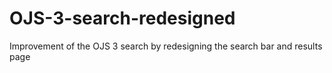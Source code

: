 # OJS-3-search-redesigned
Improvement of the OJS 3 search by redesigning the search bar and results page
